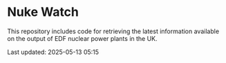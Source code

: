 # Nuke Watch

This repository includes code for retrieving the latest information available on the output of EDF nuclear power plants in the UK.

Last updated: 2025-05-13 05:15